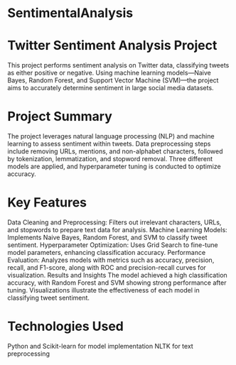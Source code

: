 # SentimentalAnalysis
# Twitter Sentiment Analysis Project
This project performs sentiment analysis on Twitter data, classifying tweets as either positive or negative. Using machine learning models—Naive Bayes, Random Forest, and Support Vector Machine (SVM)—the project aims to accurately determine sentiment in large social media datasets.

# Project Summary
The project leverages natural language processing (NLP) and machine learning to assess sentiment within tweets. Data preprocessing steps include removing URLs, mentions, and non-alphabet characters, followed by tokenization, lemmatization, and stopword removal. Three different models are applied, and hyperparameter tuning is conducted to optimize accuracy.

# Key Features
Data Cleaning and Preprocessing: Filters out irrelevant characters, URLs, and stopwords to prepare text data for analysis.
Machine Learning Models: Implements Naive Bayes, Random Forest, and SVM to classify tweet sentiment.
Hyperparameter Optimization: Uses Grid Search to fine-tune model parameters, enhancing classification accuracy.
Performance Evaluation: Analyzes models with metrics such as accuracy, precision, recall, and F1-score, along with ROC and precision-recall curves for visualization.
Results and Insights
The model achieved a high classification accuracy, with Random Forest and SVM showing strong performance after tuning. Visualizations illustrate the effectiveness of each model in classifying tweet sentiment.

# Technologies Used
Python and Scikit-learn for model implementation
NLTK for text preprocessing

